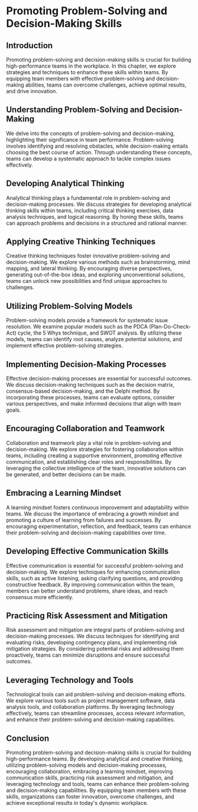 # Promoting Problem-Solving and Decision-Making Skills

## Introduction

Promoting problem-solving and decision-making skills is crucial for building high-performance teams in the workplace. In this chapter, we explore strategies and techniques to enhance these skills within teams. By equipping team members with effective problem-solving and decision-making abilities, teams can overcome challenges, achieve optimal results, and drive innovation.

## Understanding Problem-Solving and Decision-Making

We delve into the concepts of problem-solving and decision-making, highlighting their significance in team performance. Problem-solving involves identifying and resolving obstacles, while decision-making entails choosing the best course of action. Through understanding these concepts, teams can develop a systematic approach to tackle complex issues effectively.

## Developing Analytical Thinking

Analytical thinking plays a fundamental role in problem-solving and decision-making processes. We discuss strategies for developing analytical thinking skills within teams, including critical thinking exercises, data analysis techniques, and logical reasoning. By honing these skills, teams can approach problems and decisions in a structured and rational manner.

## Applying Creative Thinking Techniques

Creative thinking techniques foster innovative problem-solving and decision-making. We explore various methods such as brainstorming, mind mapping, and lateral thinking. By encouraging diverse perspectives, generating out-of-the-box ideas, and exploring unconventional solutions, teams can unlock new possibilities and find unique approaches to challenges.

## Utilizing Problem-Solving Models

Problem-solving models provide a framework for systematic issue resolution. We examine popular models such as the PDCA (Plan-Do-Check-Act) cycle, the 5 Whys technique, and SWOT analysis. By utilizing these models, teams can identify root causes, analyze potential solutions, and implement effective problem-solving strategies.

## Implementing Decision-Making Processes

Effective decision-making processes are essential for successful outcomes. We discuss decision-making techniques such as the decision matrix, consensus-based decision-making, and the Delphi method. By incorporating these processes, teams can evaluate options, consider various perspectives, and make informed decisions that align with team goals.

## Encouraging Collaboration and Teamwork

Collaboration and teamwork play a vital role in problem-solving and decision-making. We explore strategies for fostering collaboration within teams, including creating a supportive environment, promoting effective communication, and establishing clear roles and responsibilities. By leveraging the collective intelligence of the team, innovative solutions can be generated, and better decisions can be made.

## Embracing a Learning Mindset

A learning mindset fosters continuous improvement and adaptability within teams. We discuss the importance of embracing a growth mindset and promoting a culture of learning from failures and successes. By encouraging experimentation, reflection, and feedback, teams can enhance their problem-solving and decision-making capabilities over time.

## Developing Effective Communication Skills

Effective communication is essential for successful problem-solving and decision-making. We explore techniques for enhancing communication skills, such as active listening, asking clarifying questions, and providing constructive feedback. By improving communication within the team, members can better understand problems, share ideas, and reach consensus more efficiently.

## Practicing Risk Assessment and Mitigation

Risk assessment and mitigation are integral parts of problem-solving and decision-making processes. We discuss techniques for identifying and evaluating risks, developing contingency plans, and implementing risk mitigation strategies. By considering potential risks and addressing them proactively, teams can minimize disruptions and ensure successful outcomes.

## Leveraging Technology and Tools

Technological tools can aid problem-solving and decision-making efforts. We explore various tools such as project management software, data analysis tools, and collaboration platforms. By leveraging technology effectively, teams can streamline processes, access relevant information, and enhance their problem-solving and decision-making capabilities.

## Conclusion

Promoting problem-solving and decision-making skills is crucial for building high-performance teams. By developing analytical and creative thinking, utilizing problem-solving models and decision-making processes, encouraging collaboration, embracing a learning mindset, improving communication skills, practicing risk assessment and mitigation, and leveraging technology and tools, teams can enhance their problem-solving and decision-making capabilities. By equipping team members with these skills, organizations can foster innovation, overcome challenges, and achieve exceptional results in today's dynamic workplace.
